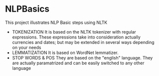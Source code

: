 # NLPBasics
This project illustrates NLP Basic steps using NLTK
- TOKENIZATION 
It is based on the NLTK tokenizer with regular expressions. These expressions take into consideration
actually currencies and dates; but may be extended in several ways depending on your needs
- LEMMATIZATION
It is based on WordNet lemmatizer.
- STOP WORDS & POS
They are based on the "english" language. They are actually paramatrized and can be easily switched 
to any other language
